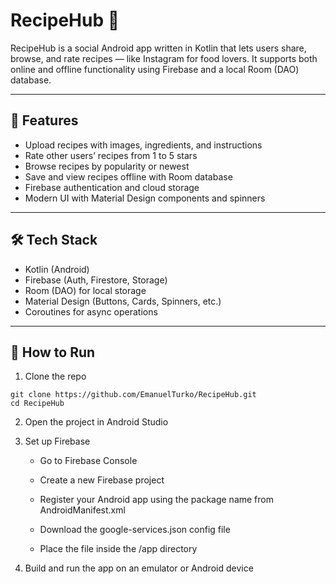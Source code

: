 # RecipeHub 🍲

RecipeHub is a social Android app written in Kotlin that lets users share, browse, and rate recipes — like Instagram for food lovers. It supports both online and offline functionality using Firebase and a local Room (DAO) database.

---

## 📱 Features
- Upload recipes with images, ingredients, and instructions
- Rate other users’ recipes from 1 to 5 stars
- Browse recipes by popularity or newest
- Save and view recipes offline with Room database
- Firebase authentication and cloud storage
- Modern UI with Material Design components and spinners

---

## 🛠 Tech Stack
- Kotlin (Android)
- Firebase (Auth, Firestore, Storage)
- Room (DAO) for local storage
- Material Design (Buttons, Cards, Spinners, etc.)
- Coroutines for async operations

---

## 🚀 How to Run

   1. Clone the repo

    git clone https://github.com/EmanuelTurko/RecipeHub.git
    cd RecipeHub

   2. Open the project in Android Studio

   3. Set up Firebase

      - Go to Firebase Console

      - Create a new Firebase project
  
      - Register your Android app using the package name from AndroidManifest.xml

      - Download the google-services.json config file

      - Place the file inside the /app directory

   4. Build and run the app on an emulator or Android device
